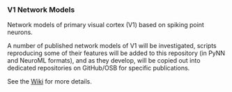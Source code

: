 ### V1 Network Models

Network models of primary visual cortex (V1) based on spiking point neurons.

A number of published network models of V1 will be investigated, scripts reproducing some of their features will be added to this repository (in PyNN and NeuroML formats), and as they develop, will be copied out into dedicated repositories on GitHub/OSB for specific publications.

See the [Wiki](http://www.opensourcebrain.org/projects/v1networkmodels/wiki) for more details.
